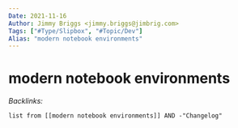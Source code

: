 ```yaml
---
Date: 2021-11-16
Author: Jimmy Briggs <jimmy.briggs@jimbrig.com>
Tags: ["#Type/Slipbox", "#Topic/Dev"]
Alias: "modern notebook environments"
---
```


# modern notebook environments

*Backlinks:*

```dataview
list from [[modern notebook environments]] AND -"Changelog"
```